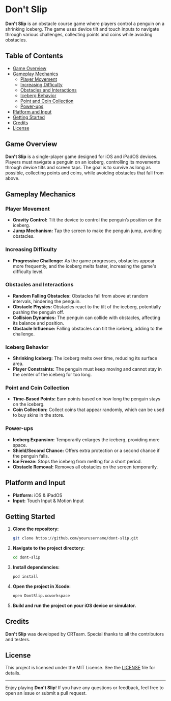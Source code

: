 # Don't Slip

**Don't Slip** is an obstacle course game where players control a penguin on a shrinking iceberg. The game uses device tilt and touch inputs to navigate through various challenges, collecting points and coins while avoiding obstacles.

## Table of Contents

- [Game Overview](#game-overview)
- [Gameplay Mechanics](#gameplay-mechanics)
  - [Player Movement](#player-movement)
  - [Increasing Difficulty](#increasing-difficulty)
  - [Obstacles and Interactions](#obstacles-and-interactions)
  - [Iceberg Behavior](#iceberg-behavior)
  - [Point and Coin Collection](#point-and-coin-collection)
  - [Power-ups](#power-ups)
- [Platform and Input](#platform-and-input)
- [Getting Started](#getting-started)
- [Credits](#credits)
- [License](#license)

## Game Overview

**Don't Slip** is a single-player game designed for iOS and iPadOS devices. Players must navigate a penguin on an iceberg, controlling its movements through device tilts and screen taps. The goal is to survive as long as possible, collecting points and coins, while avoiding obstacles that fall from above.

## Gameplay Mechanics

### Player Movement

- **Gravity Control:** Tilt the device to control the penguin’s position on the iceberg.
- **Jump Mechanism:** Tap the screen to make the penguin jump, avoiding obstacles.

### Increasing Difficulty

- **Progressive Challenge:** As the game progresses, obstacles appear more frequently, and the iceberg melts faster, increasing the game's difficulty level.

### Obstacles and Interactions

- **Random Falling Obstacles:** Obstacles fall from above at random intervals, hindering the penguin.
- **Obstacle Physics:** Obstacles react to the tilt of the iceberg, potentially pushing the penguin off.
- **Collision Dynamics:** The penguin can collide with obstacles, affecting its balance and position.
- **Obstacle Influence:** Falling obstacles can tilt the iceberg, adding to the challenge.

### Iceberg Behavior

- **Shrinking Iceberg:** The iceberg melts over time, reducing its surface area.
- **Player Constraints:** The penguin must keep moving and cannot stay in the center of the iceberg for too long.

### Point and Coin Collection

- **Time-Based Points:** Earn points based on how long the penguin stays on the iceberg.
- **Coin Collection:** Collect coins that appear randomly, which can be used to buy skins in the store.

### Power-ups

- **Iceberg Expansion:** Temporarily enlarges the iceberg, providing more space.
- **Shield/Second Chance:** Offers extra protection or a second chance if the penguin falls.
- **Ice Freeze:** Stops the iceberg from melting for a short period.
- **Obstacle Removal:** Removes all obstacles on the screen temporarily.

## Platform and Input

- **Platform:** iOS & iPadOS
- **Input:** Touch Input & Motion Input

## Getting Started

1. **Clone the repository:**
   ```sh
   git clone https://github.com/yourusername/dont-slip.git
   ```
2. **Navigate to the project directory:**
   ```sh
   cd dont-slip
   ```
3. **Install dependencies:**
   ```sh
   pod install
   ```
4. **Open the project in Xcode:**
   ```sh
   open DontSlip.xcworkspace
   ```
5. **Build and run the project on your iOS device or simulator.**

## Credits

**Don't Slip** was developed by CRTeam. Special thanks to all the contributors and testers.

## License

This project is licensed under the MIT License. See the [LICENSE](LICENSE) file for details.

---

Enjoy playing **Don't Slip**! If you have any questions or feedback, feel free to open an issue or submit a pull request.
